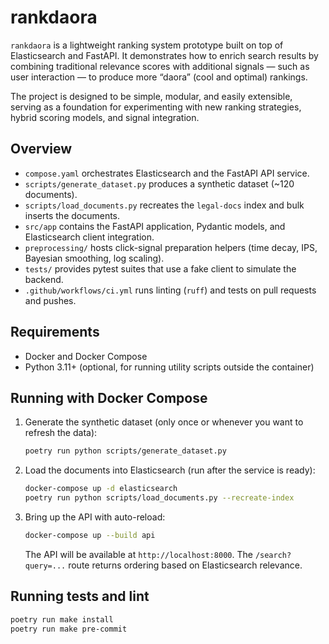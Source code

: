 # rankdaora

`rankdaora` is a lightweight ranking system prototype built on top of Elasticsearch and FastAPI.
It demonstrates how to enrich search results by combining traditional relevance scores with additional signals — such as user interaction — to produce more “daora” (cool and optimal) rankings.

The project is designed to be simple, modular, and easily extensible, serving as a foundation for experimenting with new ranking strategies, hybrid scoring models, and signal integration.

## Overview

- `compose.yaml` orchestrates Elasticsearch and the FastAPI API service.
- `scripts/generate_dataset.py` produces a synthetic dataset (~120 documents).
- `scripts/load_documents.py` recreates the `legal-docs` index and bulk inserts the documents.
- `src/app` contains the FastAPI application, Pydantic models, and Elasticsearch client integration.
- `preprocessing/` hosts click-signal preparation helpers (time decay, IPS, Bayesian smoothing, log scaling).
- `tests/` provides pytest suites that use a fake client to simulate the backend.
- `.github/workflows/ci.yml` runs linting (`ruff`) and tests on pull requests and pushes.

## Requirements

- Docker and Docker Compose
- Python 3.11+ (optional, for running utility scripts outside the container)

## Running with Docker Compose

1. Generate the synthetic dataset (only once or whenever you want to refresh the data):

   ```bash
   poetry run python scripts/generate_dataset.py
   ```

2. Load the documents into Elasticsearch (run after the service is ready):

   ```bash
   docker-compose up -d elasticsearch
   poetry run python scripts/load_documents.py --recreate-index
   ```

3. Bring up the API with auto-reload:

   ```bash
   docker-compose up --build api
   ```

   The API will be available at `http://localhost:8000`. The `/search?query=...` route returns ordering based on Elasticsearch relevance.

## Running tests and lint

```bash
poetry run make install
poetry run make pre-commit
```